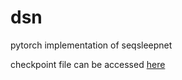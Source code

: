 # dsn
pytorch implementation of seqsleepnet

checkpoint file can be accessed [here](https://drive.google.com/file/d/1TM5QlBY6re_zC5aqT8NjiRUwsGYBnOMP/view?usp=sharing)
